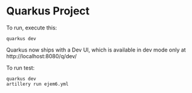 # Quarkus Project

To run, execute this:

```
quarkus dev
```

Quarkus now ships with a Dev UI, which is available in dev mode only at http://localhost:8080/q/dev/

To run test:

```
quarkus dev
artillery run ejem6.yml
```
